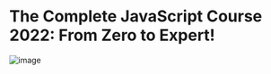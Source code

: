 # The Complete JavaScript Course 2022: From Zero to Expert!
![image](https://user-images.githubusercontent.com/103274587/186224402-78a39c74-eebb-40cf-a6e4-c2aefe150c79.png)
